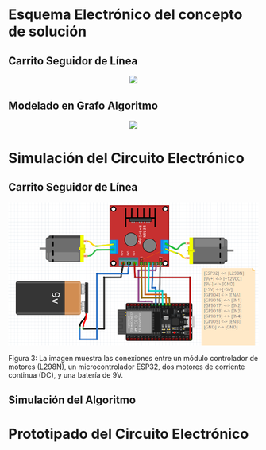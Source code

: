 # Esquema Electrónico del concepto de solución
## Carrito Seguidor de Línea

<p align="center"><img src ="https://github.com/ArnySalazar/FdD/blob/main/FdD2024-1/Imagenes/I_E_6/8.png" width="820px"></p>

## Modelado en Grafo Algoritmo
<p align="center"><img src ="https://github.com/ArnySalazar/FdD/blob/main/FdD2024-1/Imagenes/I_E_6/8.png" width="820px"></p>

# Simulación del Circuito Electrónico
## Carrito Seguidor de Línea
<p align="center"><img src ="https://github.com/ArnySalazar/FdD/blob/main/FdD2024-1/Imagenes/I_E_6/esp32_motores.png" width="520px"></p>
Figura 3: La imagen muestra las conexiones entre un módulo controlador de motores (L298N), un microcontrolador ESP32, dos motores de corriente continua (DC), y una batería de 9V. 

## Simulación del Algoritmo 


# Prototipado del Circuito Electrónico



